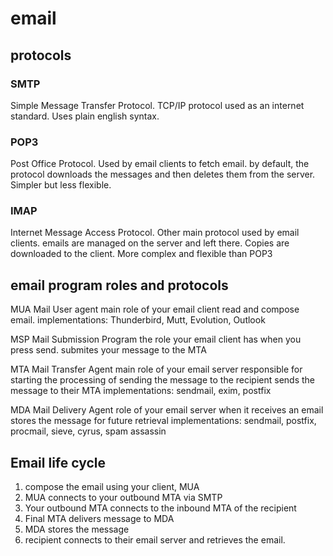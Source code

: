 # email

## protocols

### SMTP

Simple Message Transfer Protocol.
TCP/IP protocol used as an internet standard.
Uses plain english syntax.

### POP3

Post Office Protocol.
Used by email clients to fetch email.
by default, the protocol downloads the messages and then deletes them from the server.
Simpler but less flexible.

### IMAP

Internet Message Access Protocol.
Other main protocol used by email clients.
emails are managed on the server and left there.
Copies are downloaded to the client.
More complex and flexible than POP3

## email program roles and protocols

MUA
  Mail User agent
  main role of your email client
  read and compose email.
  implementations: Thunderbird, Mutt, Evolution, Outlook

MSP
  Mail Submission Program
  the role your email client has when you press send.
  submites your message to the MTA

MTA
  Mail Transfer Agent
  main role of your email server
  responsible for starting the processing of sending the message to the recipient
  sends the message to their MTA
  implementations: sendmail, exim, postfix

MDA
  Mail Delivery Agent
  role of your email server when it receives an email
  stores the message for future retrieval
  implementations: sendmail, postfix, procmail, sieve, cyrus, spam assassin

## Email life cycle

1. compose the email using your client, MUA
2. MUA connects to your outbound MTA via SMTP
3. Your outbound MTA connects to the inbound MTA of the recipient
4. Final MTA delivers message to MDA
5. MDA stores the message
6. recipient connects to their email server and retrieves the email.

